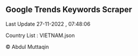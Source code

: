 

## Google Trends Keywords Scraper 
 
Last Update 27-11-2022 , 07:48:06

Country List :
VIETNAM.json



© Abdul Muttaqin 
